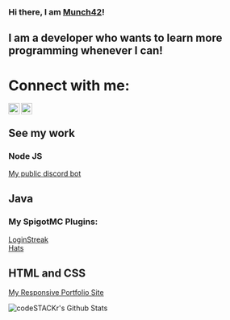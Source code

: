  ### Hi there, I am [Munch42][portfolio]!

 ## I am a developer who wants to learn more programming whenever I can!

# Connect with me:
[<img align="left" alt="My Discord Server" width="22px" src="https://cdn.jsdelivr.net/npm/simple-icons@3.4.0/icons/discord.svg" />][portfolioconnect]
[<img align="left" alt="My Youtube Channel" width="22px" src="https://cdn.jsdelivr.net/npm/simple-icons@3.4.0/icons/youtube.svg" />][portfolioconnect]

<br />

## See my work
### Node JS
[My public discord bot][simplytickets]

## Java
### My SpigotMC Plugins:
[LoginStreak][loginstreak] <br />
[Hats][hats]

## HTML and CSS
[My Responsive Portfolio Site][portfolio]

[comment]: https://github.com/anuraghazra/github-readme-stats
<img align="left" alt="codeSTACKr's Github Stats" src="https://github-readme-stats.vercel.app/api?username=Munch42&count_private=true&show_icons=true" />

<br />
<br />

[portfolio]: https://munch42.github.io
[portfolioconnect]: https://munch42.github.io/pages/contact.html
[simplytickets]: https://github.com/Munch42/Simply-Tickets-Bot
[loginstreak]: https://github.com/Munch42/LoginStreaks-Plugin
[hats]: https://github.com/Munch42/Hats-Plugin 
